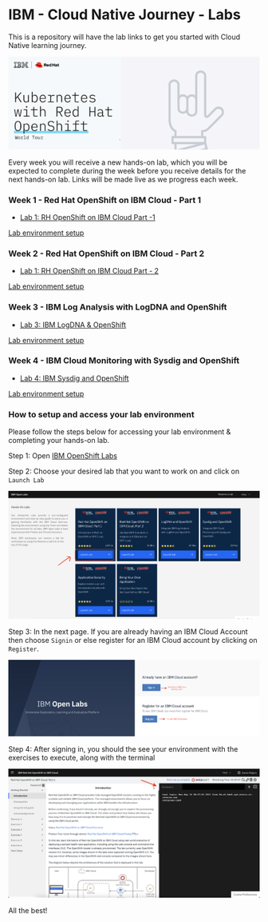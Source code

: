 # IBM - Cloud Native Journey - Labs

This is a repository will have the lab links to get you started with Cloud Native learning journey.

![logo](img/bsok-1.png)

Every week you will receive a new hands-on lab, which you will be expected to complete during the week before you receive details for the next hands-on lab. Links will be made live as we progress each week.


### Week 1 - Red Hat OpenShift on IBM Cloud - Part 1

- [Lab 1: RH OpenShift on IBM Cloud Part -1 ](https://developer.ibm.com/openlabs/guide/openshift/course/dte-roks-43-lab1/01.01)

[Lab environment setup](https://github.com/IBM-Developer-Advocacy-India/ibm-openshift-labs#how-to-setup-and-access-your-lab-environment)


### Week 2 - Red Hat OpenShift on IBM Cloud - Part 2

- [Lab 1: RH OpenShift on IBM Cloud Part - 2](https://developer.ibm.com/openlabs/guide/openshift/course/dte-roks-43-lab2/01.01)

[Lab environment setup](https://github.com/IBM-Developer-Advocacy-India/ibm-openshift-labs#how-to-setup-and-access-your-lab-environment)

### Week 3 - IBM Log Analysis with LogDNA and OpenShift

- [Lab 3: IBM LogDNA & OpenShift](https://developer.ibm.com/openlabs/guide/openshift/course/dte-roks-43-lab3/01.01)

[Lab environment setup](https://github.com/IBM-Developer-Advocacy-India/ibm-openshift-labs#how-to-setup-and-access-your-lab-environment)

### Week 4 - IBM Cloud Monitoring with Sysdig and OpenShift

- [Lab 4: IBM Sysdig and OpenShift](https://developer.ibm.com/openlabs/guide/openshift/course/dte-roks-43-lab4/01.01)

[Lab environment setup](https://github.com/IBM-Developer-Advocacy-India/ibm-openshift-labs#how-to-setup-and-access-your-lab-environment)


### How to setup and access your lab environment

Please follow the steps below for accessing your lab environment & completing your hands-on lab.

Step 1: Open [IBM OpenShift Labs](https://developer.ibm.com/openlabs/openshift)

Step 2: Choose your desired lab that you want to work on and click on `Launch Lab`

![labselection](img/Selectinglab.png)

Step 3: In the next page. If you are already having an IBM Cloud Account then choose `Signin` or else register for an IBM Cloud account by clicking on `Register`.

![accountlogin](img/ibmcloudsignup.png)

Step 4: After signing in, you should the see your environment with the exercises to execute, along with the terminal

![accessingterminal](img/accessingterminal.png)


All the best!
